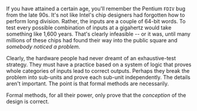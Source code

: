 
If you have attained a certain age, you'll remember the Pentium `FDIV` bug from the late 90s.
It's not like Intel's chip designers had forgotten how to perform long division.
Rather, the inputs are a couple of 64-bit words.
To test every possible combination of inputs at a gigahertz would take something like 1,600 years.
That's clearly infeasible -- or it was, until many millions of these chips had found their way into
the public square and *somebody noticed a problem*.

Clearly, the hardware people had never dreamt of an exhaustive-test strategy.
They must have a practice based on a system of logic that proves whole categories of inputs lead to correct outputs.
Perhaps they break the problem into sub-units and prove each sub-unit independently. The details aren't important.
The point is that formal methods are necessarily.

Formal methods, for all their power, only prove that the *conception* of the design is correct.

